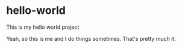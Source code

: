 # hello-world
This is my hello world project

Yeah, so this is me and I do things sometimes. That's pretty much it.
